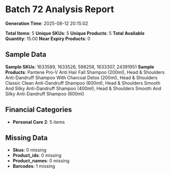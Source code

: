 # Batch 72 Analysis Report

**Generation Time**: 2025-08-12 20:15:02

**Total Items**: 5
**Unique SKUs**: 5
**Unique Products**: 5
**Total Available Quantity**: 15.00
**Near Expiry Products**: 0

## Sample Data
**Sample SKUs**: 1633589, 1633526, 598258, 1633307, 24391951
**Sample Products**: Pantene Pro-V Anti Hair Fall Shampoo (200ml), Head & Shoulders Anti-Dandruff Shampoo With Charcoal Detox (200ml), Head & Shoulders Classic Clean Anti-Dandruff Shampoo (600ml), Head & Shoulders Smooth And Silky Anti-Dandruff Shampoo (400ml), Head & Shoulders Smooth And Silky Anti-Dandruff Shampoo (600ml)

## Financial Categories
- **Personal Care 2**: 5 items

## Missing Data
- **Skus**: 0 missing
- **Product_ids**: 0 missing
- **Product_names**: 0 missing
- **Barcodes**: 1 missing
